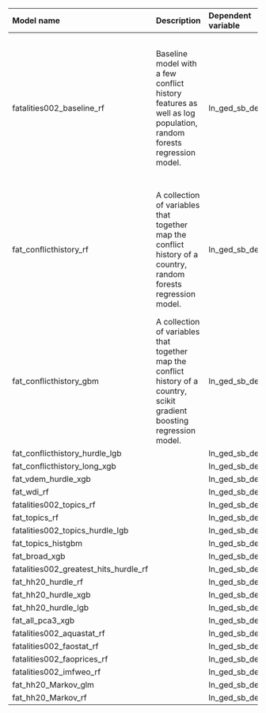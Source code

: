 | Model name                            | Description                                                                                                               | Dependent variable   | Queryset                            | Algorithm                     | Long description                                                                                                                                                                                                                                                                                                                                                                                                                                                                                                                                                                                                                         | PCA   |
|:--------------------------------------|:--------------------------------------------------------------------------------------------------------------------------|:---------------------|:------------------------------------|:------------------------------|:-----------------------------------------------------------------------------------------------------------------------------------------------------------------------------------------------------------------------------------------------------------------------------------------------------------------------------------------------------------------------------------------------------------------------------------------------------------------------------------------------------------------------------------------------------------------------------------------------------------------------------------------|:------|
| fatalities002_baseline_rf             | Baseline model with a few conflict history features as well as log population, random forests regression model.           | ln_ged_sb_dep        | fatalities002_baseline              | XGBRFRegressor                | A very simple model with only five data columns (each column representing one feature): The number of fatalities in the same country at $t-1$, three decay functions of time since there was at least five fatalities in a single month, for each of the UCDP conflict types -- state-based, one-sided, or non-state conflict -- and log population size (Hegre2020RP,Pettersson2021JPR).The features in the baseline are included in all the models described below. This ensures that all models in the ensemble provides at least moderately good predictions, while guaranteeing diversity in feature sets and modelling approaches. | False |
| fat_conflicthistory_rf                | A collection of variables that together map the conflict history of a country, random forests regression model.           | ln_ged_sb_dep        | fatalities002_conflict_history      | XGBRFRegressor                | A collection of variables that together map the conflict history of a country. The features include lagged dependent variables for each conflict type as coded by the UCDP (state-based, one-sided, or non-state) for up to each of the preceding six months, decay functions of time since conflict caused 5, 100, and 500 deaths in a month, for each type of violence, whether ACLED (https://doi.org/10.1177/0022343310378914 recorded similar violence, and whether there was recent violence in any neighboring countries.                                                                                                         | False |
| fat_conflicthistory_gbm               | A collection of variables that together map the conflict history of a country, scikit gradient boosting regression model. | ln_ged_sb_dep        | fatalities002_conflict_history      | GradientBoostingRegressor     |                                                                                                                                                                                                                                                                                                                                                                                                                                                                                                                                                                                                                                          | False |
| fat_conflicthistory_hurdle_lgb        |                                                                                                                           | ln_ged_sb_dep        | fatalities002_conflict_history      | HurdleRegression              |                                                                                                                                                                                                                                                                                                                                                                                                                                                                                                                                                                                                                                          | False |
| fat_conflicthistory_long_xgb          |                                                                                                                           | ln_ged_sb_dep        | fatalities002_conflict_history_long | XGBRegressor                  |                                                                                                                                                                                                                                                                                                                                                                                                                                                                                                                                                                                                                                          | False |
| fat_vdem_hurdle_xgb                   |                                                                                                                           | ln_ged_sb_dep        | hh_fatalities_vdem_short            | HurdleRegression              |                                                                                                                                                                                                                                                                                                                                                                                                                                                                                                                                                                                                                                          | False |
| fat_wdi_rf                            |                                                                                                                           | ln_ged_sb_dep        | hh_fatalities_wdi_short             | XGBRFRegressor                |                                                                                                                                                                                                                                                                                                                                                                                                                                                                                                                                                                                                                                          | False |
| fatalities002_topics_rf               |                                                                                                                           | ln_ged_sb_dep        | fatalities002_topics                | XGBRFRegressor                |                                                                                                                                                                                                                                                                                                                                                                                                                                                                                                                                                                                                                                          | False |
| fat_topics_rf                         |                                                                                                                           | ln_ged_sb_dep        | hh_topic_model_short                | XGBRFRegressor                |                                                                                                                                                                                                                                                                                                                                                                                                                                                                                                                                                                                                                                          | False |
| fatalities002_topics_hurdle_lgb       |                                                                                                                           | ln_ged_sb_dep        | fatalities002_topics                | HurdleRegression              |                                                                                                                                                                                                                                                                                                                                                                                                                                                                                                                                                                                                                                          | False |
| fat_topics_histgbm                    |                                                                                                                           | ln_ged_sb_dep        | hh_topic_model_short                | HistGradientBoostingRegressor |                                                                                                                                                                                                                                                                                                                                                                                                                                                                                                                                                                                                                                          | False |
| fat_broad_xgb                         |                                                                                                                           | ln_ged_sb_dep        | hh_broad                            | XGBRFRegressor                |                                                                                                                                                                                                                                                                                                                                                                                                                                                                                                                                                                                                                                          | False |
| fatalities002_greatest_hits_hurdle_rf |                                                                                                                           | ln_ged_sb_dep        | fatalities002_greatest_hits         | HurdleRegression              |                                                                                                                                                                                                                                                                                                                                                                                                                                                                                                                                                                                                                                          | False |
| fat_hh20_hurdle_rf                    |                                                                                                                           | ln_ged_sb_dep        | hh_20_features                      | HurdleRegression              |                                                                                                                                                                                                                                                                                                                                                                                                                                                                                                                                                                                                                                          | False |
| fat_hh20_hurdle_xgb                   |                                                                                                                           | ln_ged_sb_dep        | hh_20_features                      | HurdleRegression              |                                                                                                                                                                                                                                                                                                                                                                                                                                                                                                                                                                                                                                          | False |
| fat_hh20_hurdle_lgb                   |                                                                                                                           | ln_ged_sb_dep        | hh_20_features                      | HurdleRegression              |                                                                                                                                                                                                                                                                                                                                                                                                                                                                                                                                                                                                                                          | False |
| fat_all_pca3_xgb                      |                                                                                                                           | ln_ged_sb_dep        | hh_all_features                     | XGBRegressor                  |                                                                                                                                                                                                                                                                                                                                                                                                                                                                                                                                                                                                                                          | True  |
| fatalities002_aquastat_rf             |                                                                                                                           | ln_ged_sb_dep        | fatalities002_aquastat              | XGBRFRegressor                |                                                                                                                                                                                                                                                                                                                                                                                                                                                                                                                                                                                                                                          | False |
| fatalities002_faostat_rf              |                                                                                                                           | ln_ged_sb_dep        | Fatalities002_faostat               | XGBRFRegressor                |                                                                                                                                                                                                                                                                                                                                                                                                                                                                                                                                                                                                                                          | False |
| fatalities002_faoprices_rf            |                                                                                                                           | ln_ged_sb_dep        | Fatalities002_faoprices             | XGBRFRegressor                |                                                                                                                                                                                                                                                                                                                                                                                                                                                                                                                                                                                                                                          | False |
| fatalities002_imfweo_rf               |                                                                                                                           | ln_ged_sb_dep        | Fatalities001_imfweo                | XGBRFRegressor                |                                                                                                                                                                                                                                                                                                                                                                                                                                                                                                                                                                                                                                          | False |
| fat_hh20_Markov_glm                   |                                                                                                                           | ln_ged_sb_dep        | hh_20_features                      | Rscript                       |                                                                                                                                                                                                                                                                                                                                                                                                                                                                                                                                                                                                                                          | False |
| fat_hh20_Markov_rf                    |                                                                                                                           | ln_ged_sb_dep        | hh_20_features                      | Rscript                       |                                                                                                                                                                                                                                                                                                                                                                                                                                                                                                                                                                                                                                          | False |